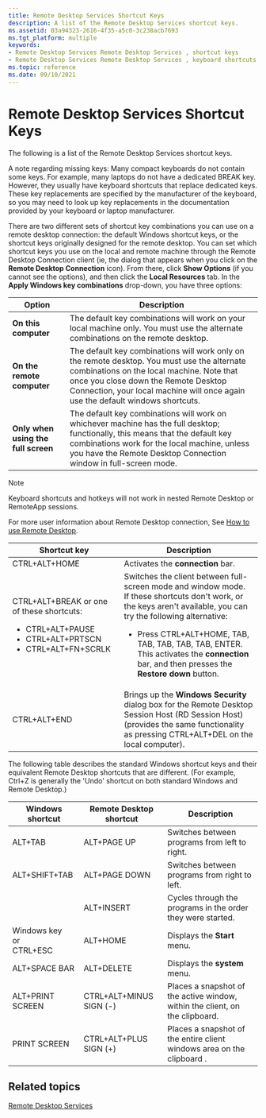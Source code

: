 ```yaml
---
title: Remote Desktop Services Shortcut Keys
description: A list of the Remote Desktop Services shortcut keys.
ms.assetid: 03a94323-2616-4f35-a5c0-3c238acb7693
ms.tgt_platform: multiple
keywords:
- Remote Desktop Services Remote Desktop Services , shortcut keys
- Remote Desktop Services Remote Desktop Services , keyboard shortcuts
ms.topic: reference
ms.date: 09/10/2021
---
```


# Remote Desktop Services Shortcut Keys

The following is a list of the Remote Desktop Services shortcut keys.

A note regarding missing keys: Many compact keyboards do not contain some keys. For example, many laptops do not have a dedicated BREAK key. However, they usually have keyboard shortcuts that replace dedicated keys. These key replacements are specified by the manufacturer of the keyboard, so you may need to look up key replacements in the documentation provided by your keyboard or laptop manufacturer.

There are two different sets of shortcut key combinations you can use on a remote desktop connection: the default Windows shortcut keys, or the shortcut keys originally designed for the remote desktop. You can set which shortcut keys you use on the local and remote machine through the Remote Desktop Connection client (ie, the dialog that appears when you click on the **Remote Desktop Connection** icon). From there, click **Show Options** (if you cannot see the options), and then click the **Local Resources** tab. In the **Apply Windows key combinations** drop-down, you have three options:

| Option | Description |
|--------|-------------|
| **On this computer** | The default key combinations will work on your local machine only. You must use the alternate combinations on the remote desktop.|
| **On the remote computer** | The default key combinations will work only on the remote desktop. You must use the alternate combinations on the local machine. Note that once you close down the Remote Desktop Connection, your local machine will once again use the default windows shortcuts. |
| **Only when using the full screen** | The default key combinations will work on whichever machine has the full desktop; functionally, this means that the default key combinations work for the local machine, unless you have the Remote Desktop Connection window in full-screen mode. |

> [!NOTE]
> Keyboard shortcuts and hotkeys will not work in nested Remote Desktop or RemoteApp sessions.

For more user information about Remote Desktop connection, See [How to use Remote Desktop](https://windows.microsoft.com/windows/remote-desktop-connection-faq#1TC=windows-8).




| Shortcut key | Description | 
|--------------|-------------|
| CTRL+ALT+HOME<br /> | Activates the <strong>connection</strong> bar.<br /> | 
| CTRL+ALT+BREAK or one of these shortcuts:<br /><ul><li>CTRL+ALT+PAUSE<br /></li><li>CTRL+ALT+PRTSCN<br /></li><li>CTRL+ALT+FN+SCRLK<br /></li></ul> | Switches the client between full-screen mode and window mode.<br /> If these shortcuts don't work, or the keys aren't available, you can try the following alternative:<br /><ul><li>Press CTRL+ALT+HOME, TAB, TAB, TAB, TAB, TAB, ENTER. This activates the <strong>connection</strong> bar, and then presses the <strong>Restore down</strong> button.<br /></li></ul> | 
| CTRL+ALT+END<br /> | Brings up the <strong>Windows Security</strong> dialog box for the Remote Desktop Session Host (RD Session Host) (provides the same functionality as pressing CTRL+ALT+DEL on the local computer).<br /> | 




 

The following table describes the standard Windows shortcut keys and their equivalent Remote Desktop shortcuts that are different. (For example, Ctrl+Z is generally the 'Undo' shortcut on both standard Windows and Remote Desktop.)



| Windows shortcut                                         | Remote Desktop shortcut            | Description                                                                             |
|----------------------------------------------------------|------------------------------------|-----------------------------------------------------------------------------------------|
| ALT+TAB<br/>                                       | ALT+PAGE UP<br/>             | Switches between programs from left to right.<br/>                                |
| ALT+SHIFT+TAB<br/>                                 | ALT+PAGE DOWN<br/>           | Switches between programs from right to left.<br/>                                |
|                                                          | ALT+INSERT<br/>              | Cycles through the programs in the order they were started.<br/>                  |
| Windows key<br/> or<br/> CTRL+ESC<br/> | ALT+HOME<br/>                | Displays the **Start** menu.<br/>                                                 |
| ALT+SPACE BAR<br/>                                 | ALT+DELETE<br/>              | Displays the **system** menu.<br/>                                                |
| ALT+PRINT SCREEN<br/>                              | CTRL+ALT+MINUS SIGN (-)<br/> | Places a snapshot of the active window, within the client, on the clipboard.<br/> |
| PRINT SCREEN<br/>                                  | CTRL+ALT+PLUS SIGN (+)<br/>  | Places a snapshot of the entire client windows area on the clipboard .<br/>       |



 

## Related topics

<dl> <dt>

[Remote Desktop Services](terminal-services-portal.md)
</dt> </dl>

 

 





